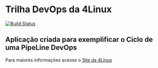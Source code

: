 # Trilha DevOps da 4Linux

<!-- Altere a Flag abaixo com sua URL do Travis -->
[![Build Status](https://travis-ci.org/ezequiel240/DevOpsLab-HelloWorld.svg?branch=master)](https://travis-ci.org/ezequiel240/DevOpsLab-HelloWorld)

## Aplicação criada para exemplificar o Ciclo de uma PipeLine DevOps


Para maiores informações acesse o [Site da 4Linux](https://www.4linux.com.br/cursos/devops)
